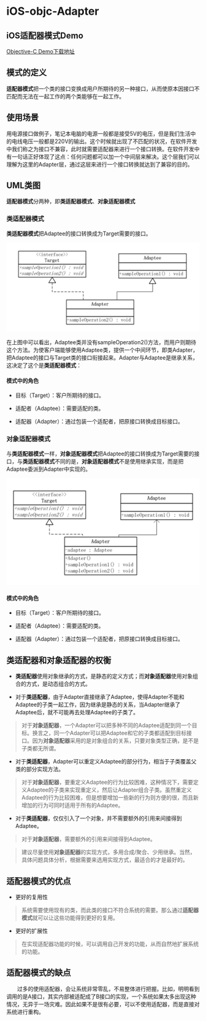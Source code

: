 # iOS-objc-Adapter
iOS适配器模式Demo
---
[Objective-C Demo下载地址](https://github.com/Sovsar/iOS-objc-Adapter)
## 模式的定义

**适配器模式**把一个类的接口变换成用户所期待的另一种接口，从而使原本因接口不匹配而无法在一起工作的两个类能够在一起工作。

## 使用场景

用电源接口做例子，笔记本电脑的电源一般都是接受5V的电压，但是我们生活中的电线电压一般都是220V的输出。这个时候就出现了不匹配的状况，在软件开发中我们称之为接口不兼容，此时就需要适配器来进行一个接口转换。在软件开发中有一句话正好体现了这点：任何问题都可以加一个中间层来解决。这个层我们可以理解为这里的Adapter层，通过这层来进行一个接口转换就达到了兼容的目的。

## UML类图

**适配器模式**分两种，即**类适配器模式**、**对象适配器模式**

### 类适配器模式
**类适配器模式**把Adaptee的接口转换成为Target需要的接口。

![类适配器UML](./ClassAdapterUML.jpg)

在上图中可以看出，Adaptee类并没有sampleOperation2()方法，而用户则期待这个方法。为使客户端能够使用Adaptee类，提供一个中间环节，即类Adapter，把Adaptee的接口与Target类的接口衔接起来。Adapter与Adaptee是继承关系，这决定了这个是**类适配器模式**：
#### 模式中的角色
* 目标（Target）：客户所期待的接口。

* 适配者（Adaptee）：需要适配的类。

* 适配器（Adapter）：通过包装一个适配者，把原接口转换成目标接口。

### 对象适配器模式
与**类适配器模式**一样，**对象适配器模式**把Adaptee的接口转换成为Target需要的接口，与**类适配器模式**不同的是，**对象适配器模式**不是使用继承实现，而是把Adaptee委派到Adapter中实现的。

![对象适配器UML](./ObjectAdapterUML.jpg)

#### 模式中的角色
* 目标（Target）：客户所期待的接口。

* 适配者（Adaptee）：需要适配的类。

* 适配器（Adapter）：通过包装一个适配者，把原接口转换成目标接口。

## 类适配器和对象适配器的权衡

* **类适配器**使用对象继承的方式，是静态的定义方式；而**对象适配器**使用对象组合的方式，是动态组合的方式。

* 对于**类适配器**，由于Adapter直接继承了Adaptee，使得Adapter不能和Adaptee的子类一起工作，因为继承是静态的关系，当Adapter继承了Adaptee后，就不可能再去处理Adaptee的子类了。

>对于**对象适配器**，一个Adapter可以把多种不同的Adaptee适配到同一个目标。换言之，同一个Adapter可以把Adaptee和它的子类都适配到目标接口。因为**对象适配器**采用的是对象组合的关系，只要对象类型正确，是不是子类都无所谓。

* 对于**类适配器**，Adapter可以重定义Adaptee的部分行为，相当于子类覆盖父类的部分实现方法。

>对于**对象适配器**，要重定义Adaptee的行为比较困难，这种情况下，需要定义Adaptee的子类来实现重定义，然后让Adapter组合子类。虽然重定义Adaptee的行为比较困难，但是想要增加一些新的行为则方便的很，而且新增加的行为可同时适用于所有的Adaptee。

* 对于**类适配器**，仅仅引入了一个对象，并不需要额外的引用来间接得到Adaptee。

>对于**对象适配器**，需要额外的引用来间接得到Adaptee。

>建议尽量使用**对象适配器**的实现方式，多用合成/聚合、少用继承。当然，具体问题具体分析，根据需要来选用实现方式，最适合的才是最好的。

## 适配器模式的优点
* 更好的复用性

>系统需要使用现有的类，而此类的接口不符合系统的需要。那么通过**适配器模式**就可以让这些功能得到更好的复用。

* 更好的扩展性

>在实现适配器功能的时候，可以调用自己开发的功能，从而自然地扩展系统的功能。

## 适配器模式的缺点
　　过多的使用适配器，会让系统非常零乱，不易整体进行把握。比如，明明看到调用的是A接口，其实内部被适配成了B接口的实现，一个系统如果太多出现这种情况，无异于一场灾难。因此如果不是很有必要，可以不使用适配器，而是直接对系统进行重构。
